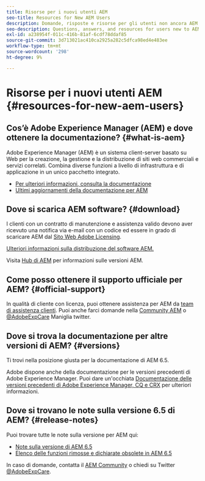 ```yaml
---
title: Risorse per i nuovi utenti AEM
seo-title: Resources for New AEM Users
description: Domande, risposte e risorse per gli utenti non ancora AEM
seo-description: Questions, answers, and resources for users new to AEM
exl-id: a238954f-011c-416b-81af-6cdf78ddaf85
source-git-commit: 3d713021ac410ca2925a282c5dfca98ed4e483ee
workflow-type: tm+mt
source-wordcount: '298'
ht-degree: 9%

---
```


# Risorse per i nuovi utenti AEM {#resources-for-new-aem-users}

## Cos’è Adobe Experience Manager (AEM) e dove ottenere la documentazione? {#what-is-aem}

Adobe Experience Manager (AEM) è un sistema client-server basato su Web per la creazione, la gestione e la distribuzione di siti web commerciali e servizi correlati. Combina diverse funzioni a livello di infrastruttura e di applicazione in un unico pacchetto integrato.

* [Per ulteriori informazioni, consulta la documentazione](/help/sites-deploying/home.md)
* [Ultimi aggiornamenti della documentazione per AEM](https://experienceleague.adobe.com/docs/experience-manager-release-information/aem-release-updates/doc-updates/documentation-updates.html?lang=en)

## Dove si scarica AEM software? {#download}

I clienti con un contratto di manutenzione e assistenza valido devono aver ricevuto una notifica via e-mail con un codice ed essere in grado di scaricare AEM dal [Sito Web Adobe Licensing](https://licensing.adobe.com/).

[Ulteriori informazioni sulla distribuzione del software AEM.](/help/sites-deploying/home.md)

Visita [Hub di AEM](https://experienceleague.adobe.com/docs/experience-manager-release-information/aem-release-updates/aem-releases-updates.html?lang=it) per informazioni sulle versioni AEM.

## Come posso ottenere il supporto ufficiale per AEM? {#official-support}

In qualità di cliente con licenza, puoi ottenere assistenza per AEM da [team di assistenza clienti](https://experienceleague.adobe.com/?support-solution=General&amp;lang=it#support). Puoi anche farci domande nella [Community AEM](https://experienceleaguecommunities.adobe.com:443/t5/adobe-experience-manager/ct-p/adobe-experience-manager-community) o [@AdobeExpCare](https://twitter.com/adobeexpcare) Maniglia twitter.

## Dove si trova la documentazione per altre versioni di AEM? {#versions}

Ti trovi nella posizione giusta per la documentazione di AEM 6.5.

Adobe dispone anche della documentazione per le versioni precedenti di Adobe Experience Manager. Puoi dare un&#39;occhiata [Documentazione delle versioni precedenti di Adobe Experience Manager, CQ e CRX](https://experienceleague.adobe.com/docs/experience-manager-release-information/aem-release-updates/previous-updates/aem-previous-versions.html?lang=it) per ulteriori informazioni.

## Dove si trovano le note sulla versione 6.5 di AEM? {#release-notes}

Puoi trovare tutte le note sulla versione per AEM qui:

* [Note sulla versione di AEM 6.5](/help/release-notes/home.md)
* [Elenco delle funzioni rimosse e dichiarate obsolete in AEM 6.5](/help/release-notes/deprecated-removed-features.md)

In caso di domande, contatta il [AEM Community](https://help-forums.adobe.com/content/adobeforums/en/experience-manager-forum/adobe-experience-manager.html) o chiedi su Twitter [@AdobeExpCare](https://twitter.com/adobeexpcare).
